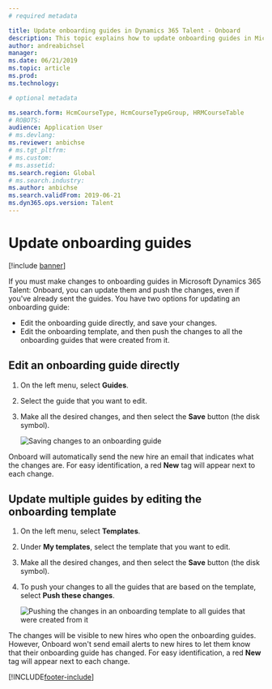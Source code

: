```yaml
---
# required metadata

title: Update onboarding guides in Dynamics 365 Talent - Onboard
description: This topic explains how to update onboarding guides in Microsoft Dynamics 365 Talent - Onboard, and how to push changes to existing guides.
author: andreabichsel
manager:
ms.date: 06/21/2019
ms.topic: article
ms.prod:
ms.technology:

# optional metadata

ms.search.form: HcmCourseType, HcmCourseTypeGroup, HRMCourseTable
# ROBOTS:
audience: Application User
# ms.devlang:
ms.reviewer: anbichse
# ms.tgt_pltfrm:
# ms.custom:
# ms.assetid:
ms.search.region: Global
# ms.search.industry:
ms.author: anbichse
ms.search.validFrom: 2019-06-21
ms.dyn365.ops.version: Talent
---
```


# Update onboarding guides

[!include [banner](includes/banner.md)]

If you must make changes to onboarding guides in Microsoft Dynamics 365 Talent: Onboard, you can update them and push the changes, even if you've already sent the guides. You have two options for updating an onboarding guide:

- Edit the onboarding guide directly, and save your changes.
- Edit the onboarding template, and then push the changes to all the onboarding guides that were created from it.

## Edit an onboarding guide directly

1. On the left menu, select **Guides**.
2. Select the guide that you want to edit.
3. Make all the desired changes, and then select the **Save** button (the disk symbol).

    ![[Saving changes to an onboarding guide](./media/onboard-save.png)](./media/onboard-save.png)

Onboard will automatically send the new hire an email that indicates what the changes are. For easy identification, a red **New** tag will appear next to each change.

## Update multiple guides by editing the onboarding template

1. On the left menu, select **Templates**.
2. Under **My templates**, select the template that you want to edit.
3. Make all the desired changes, and then select the **Save** button (the disk symbol).
4. To push your changes to all the guides that are based on the template, select **Push these changes**.

    ![[Pushing the changes in an onboarding template to all guides that were created from it](./media/onboard-push-changes.png)](./media/onboard-push-changes.png)

The changes will be visible to new hires who open the onboarding guides. However, Onboard won't send email alerts to new hires to let them know that their onboarding guide has changed. For easy identification, a red **New** tag will appear next to each change. 


[!INCLUDE[footer-include](../includes/footer-banner.md)]